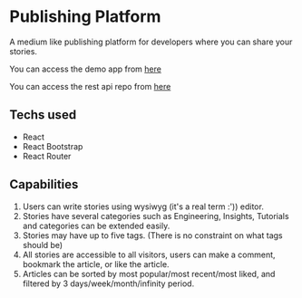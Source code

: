 # Publishing Platform 
A medium like publishing platform for developers where you can share your stories.

You can access the demo app from [here](https://innova-staj.web.app/)

You can access the rest api repo from [here](https://github.com/cosinus30/SpringBootBackend)

## Techs used
- React
- React Bootstrap
- React Router

## Capabilities
1. Users can write stories using wysiwyg (it's a real term :')) editor.
2. Stories have several categories such as Engineering, Insights, Tutorials and categories can be extended easily.
3. Stories may have up to five tags. (There is no constraint on what tags should be)
4. All stories are accessible to all visitors, users can make a comment, bookmark the article, or like the article. 
5. Articles can be sorted by most popular/most recent/most liked, and filtered by 3 days/week/month/infinity period.